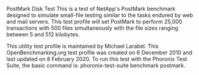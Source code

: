 PostMark
Disk Test
This is a test of NetApp's PostMark benchmark designed 
to simulate small-file testing similar to the tasks 
endured by web and mail servers. This test profile will 
set PostMark to perform 25,000 transactions with 500 files 
simultaneously with the file sizes ranging between 5 and 512 kilobytes.

This utility test profile is maintained by Michael Larabel. 
This OpenBenchmarking.org test profile was created on 
6 December 2010 and last updated on 8 February 2020. 
To run this test with the Phoronix Test Suite, 
the basic command is: phoronix-test-suite benchmark postmark.